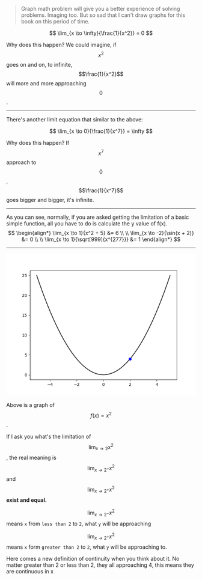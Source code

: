 > Graph math problem will give you a better experience of solving problems. Imaging too.
But so sad that I can't draw graphs for this book on this period of time.

$$
\lim_{x \to \infty}{\frac{1}{x^2}} = 0
$$

Why does this happen? We could imagine, if $$x^2$$ goes on and on, to infinite, $$\frac{1}{x^2}$$ will more and more approaching $$0$$.
___

There's another limit equation that similar to the above:

$$
\lim_{x \to 0}{\frac{1}{x^7}} = \infty
$$

Why does this happen? If $$x^7$$ approach to $$0$$, $$\frac{1}{x^7}$$ goes bigger and bigger, it's infinite.

___

As you can see, normally, if you are asked getting the limitation of a basic simple function, all you have to do is calculate the y value of f(x).
$$
\begin{align*}
\lim_{x \to 1}{x^2 + 5} &= 6
\\ \\
\lim_{x \to -2}{\sin(x + 2)} &= 0
\\ \\
\lim_{x \to 1}{\sqrt[999]{x^{277}}} &= 1
\end{align*}
$$
___

![](assets/x^2.png)

Above is a graph of $$f(x) = x^2$$.

If I ask you what's the limitation of $$\lim_{x \to 2}{x^2}$$, the real meaning is $$\lim_{x \to 2^-}{x^2}$$ and $$\lim_{x \to 2^+}{x^2}$$ **exist and equal.**

$$\lim_{x \to 2^-}{x^2}$$ means `x` from `less than 2` to `2`, what `y` will be approaching

$$\lim_{x \to 2^+}{x^2}$$ means `x` form `greater than 2` to `2`, what `y` will be approaching to.

Here comes a new definition of continuity when you think about it.
No matter greater than 2 or less than 2, they all approaching 4, this means they are continuous in x
